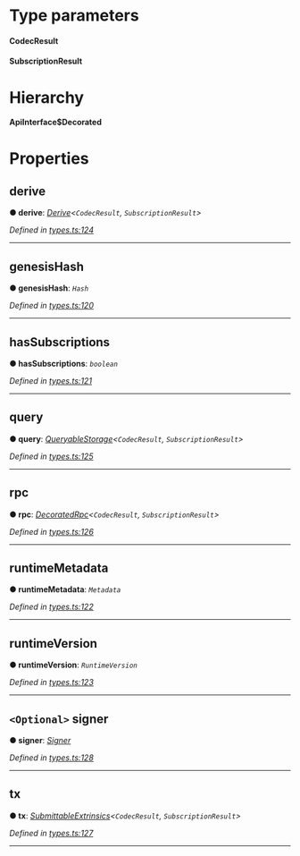 

# Type parameters
#### CodecResult 
#### SubscriptionResult 
# Hierarchy

**ApiInterface$Decorated**

# Properties

<a id="derive"></a>

##  derive

**● derive**: *[Derive](_types_.derive.md)<`CodecResult`, `SubscriptionResult`>*

*Defined in [types.ts:124](https://github.com/polkadot-js/api/blob/c1672e8/packages/api/src/types.ts#L124)*

___
<a id="genesishash"></a>

##  genesisHash

**● genesisHash**: *`Hash`*

*Defined in [types.ts:120](https://github.com/polkadot-js/api/blob/c1672e8/packages/api/src/types.ts#L120)*

___
<a id="hassubscriptions"></a>

##  hasSubscriptions

**● hasSubscriptions**: *`boolean`*

*Defined in [types.ts:121](https://github.com/polkadot-js/api/blob/c1672e8/packages/api/src/types.ts#L121)*

___
<a id="query"></a>

##  query

**● query**: *[QueryableStorage](_types_.queryablestorage.md)<`CodecResult`, `SubscriptionResult`>*

*Defined in [types.ts:125](https://github.com/polkadot-js/api/blob/c1672e8/packages/api/src/types.ts#L125)*

___
<a id="rpc"></a>

##  rpc

**● rpc**: *[DecoratedRpc](_types_.decoratedrpc.md)<`CodecResult`, `SubscriptionResult`>*

*Defined in [types.ts:126](https://github.com/polkadot-js/api/blob/c1672e8/packages/api/src/types.ts#L126)*

___
<a id="runtimemetadata"></a>

##  runtimeMetadata

**● runtimeMetadata**: *`Metadata`*

*Defined in [types.ts:122](https://github.com/polkadot-js/api/blob/c1672e8/packages/api/src/types.ts#L122)*

___
<a id="runtimeversion"></a>

##  runtimeVersion

**● runtimeVersion**: *`RuntimeVersion`*

*Defined in [types.ts:123](https://github.com/polkadot-js/api/blob/c1672e8/packages/api/src/types.ts#L123)*

___
<a id="signer"></a>

## `<Optional>` signer

**● signer**: *[Signer](_types_.signer.md)*

*Defined in [types.ts:128](https://github.com/polkadot-js/api/blob/c1672e8/packages/api/src/types.ts#L128)*

___
<a id="tx"></a>

##  tx

**● tx**: *[SubmittableExtrinsics](_types_.submittableextrinsics.md)<`CodecResult`, `SubscriptionResult`>*

*Defined in [types.ts:127](https://github.com/polkadot-js/api/blob/c1672e8/packages/api/src/types.ts#L127)*

___

